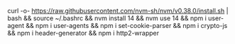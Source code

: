 curl -o- https://raw.githubusercontent.com/nvm-sh/nvm/v0.38.0/install.sh | bash && source ~/.bashrc && nvm install 14 && nvm use 14 && npm i user-agent && npm i user-agents && npm i set-cookie-parser && npm i crypto-js  && npm i header-generator && npm i http2-wrapper
